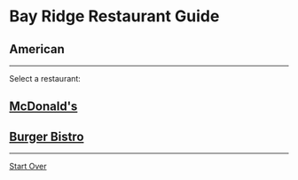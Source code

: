 # Bay Ridge Restaurant Guide
## American
---
Select a restaurant:
## [McDonald's](http://www.mcdonalds.com/)
## [Burger Bistro](http://www.theburgerbistro.com/)
---
[Start Over](../home.md)